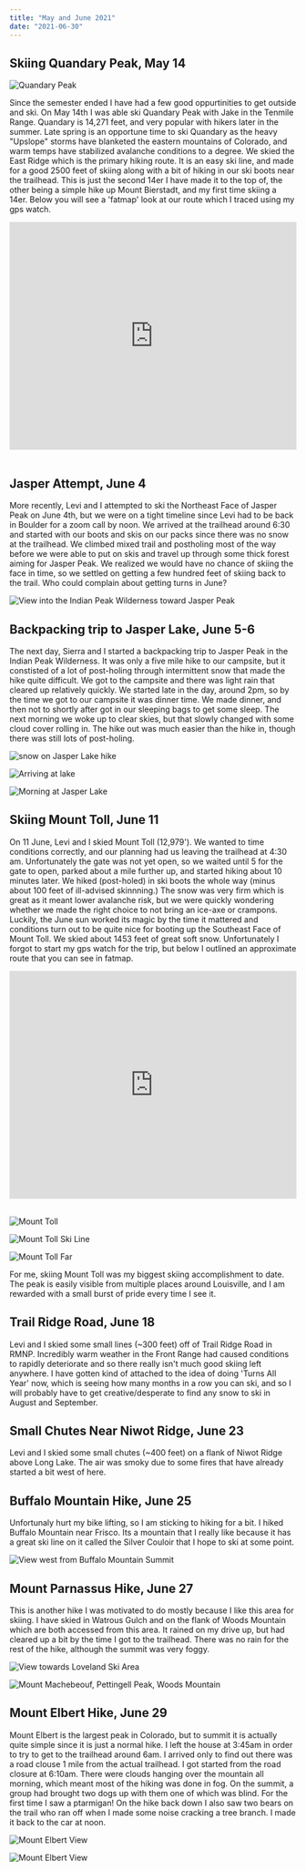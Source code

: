 ```yaml
---
title: "May and June 2021"
date: "2021-06-30"
---
```


## Skiing Quandary Peak, May 14

![Quandary Peak](../images/2021_06_19_May_June_2021/Quandary2.jpg)

Since the semester ended I have had a few good oppurtinities to get outside and ski. On May 14th I was able ski Quandary Peak with Jake in the Tenmile Range. Quandary is 14,271 feet, and very popular with hikers later in the summer. Late spring is an opportune time to ski Quandary as the heavy "Upslope" storms have blanketed the eastern mountains of Colorado, and warm temps have stabilized avalanche conditions to a degree. We skied the East Ridge which is the primary hiking route. It is an easy ski line, and made for a good 2500 feet of skiing along with a bit of hiking in our ski boots near the trailhead. This is just the second 14er I have made it to the top of, the other being a simple hike up Mount Bierstadt, and my first time skiing a 14er. Below you will see a 'fatmap' look at our route which I traced using my gps watch.

<iframe height="400" frameBorder="0" style="width: 100%" src="https://fatmap.com/routeid/2783212/east-ridge-of-quandary?fmid=em"></iframe>

<br/>
<br/>

## Jasper Attempt, June 4

More recently, Levi and I attempted to ski the Northeast Face of Jasper Peak on June 4th, but we were on a tight timeline since Levi had to be back in Boulder for a zoom call by noon. We arrived at the trailhead around 6:30 and started with our boots and skis on our packs since there was no snow at the trailhead. We climbed mixed trail and postholing most of the way before we were able to put on skis and travel up through some thick forest aiming for Jasper Peak. We realized we would have no chance of skiing the face in time, so we settled on getting a few hundred feet of skiing back to the trail. Who could complain about getting turns in June?

<!-- ![North Fork Middle Boulder Creek](../images/2021_06_19_May_June_2021/North_Fork_Middle_Boulder_Creek.jpg) -->

![View into the Indian Peak Wilderness toward Jasper Peak](../images/2021_06_19_May_June_2021/Toward_Jasper_Peak.jpg)

## Backpacking trip to Jasper Lake, June 5-6

The next day, Sierra and I started a backpacking trip to Jasper Peak in the Indian Peak Wilderness. It was only a five mile hike to our campsite, but it constisted of a lot of post-holing through intermittent snow that made the hike quite difficult. We got to the campsite and there was light rain that cleared up relatively quickly. We started late in the day, around 2pm, so by the time we got to our campsite it was dinner time. We made dinner, and then not to shortly after got in our sleeping bags to get some sleep. The next morning we woke up to clear skies, but that slowly changed with some cloud cover rolling in. The hike out was much easier than the hike in, though there was still lots of post-holing.

![snow on Jasper Lake hike](../images/2021_06_19_May_June_2021/jasper_lake_snow.jpg)

![Arriving at lake](../images/2021_06_19_May_June_2021/arriving_at_lake.jpg)

![Morning at Jasper Lake](../images/2021_06_19_May_June_2021/jasper_lake_morning.jpg)

## Skiing Mount Toll, June 11

On 11 June, Levi and I skied Mount Toll (12,979'). We wanted to time conditions correctly, and our planning had us leaving the trailhead at 4:30 am. Unfortunately the gate was not yet open, so we waited until 5 for the gate to open, parked about a mile further up, and started hiking about 10 minutes later. We hiked (post-holed) in ski boots the whole way (minus about 100 feet of ill-advised skinnning.) The snow was very firm which is great as it meant lower avalanche risk, but we were quickly wondering whether we made the right choice to not bring an ice-axe or crampons. Luckily, the June sun worked its magic by the time it mattered and conditions turn out to be quite nice for booting up the Southeast Face of Mount Toll. We skied about 1453 feet of great soft snow. Unfortunately I forgot to start my gps watch for the trip, but below I outlined an approximate route that you can see in fatmap.

<iframe height="400" frameBorder="0" style="width: 100%;" src="https://fatmap.com/routeid/2781834/southeast-face-mount-toll?fmid=em"></iframe>

<br/>
<br/>

![Mount Toll](../images/2021_06_19_May_June_2021/Mount_Toll.jpg)

![Mount Toll Ski Line](../images/2021_06_19_May_June_2021/Mount_toll_ski_line.jpg)

![Mount Toll Far](../images/2021_06_19_May_June_2021/Mount_Toll_far.jpg)

For me, skiing Mount Toll was my biggest skiing accomplishment to date. The peak is easily visible from multiple places around Louisville, and I am rewarded with a small burst of pride every time I see it.

## Trail Ridge Road, June 18

Levi and I skied some small lines (~300 feet) off of Trail Ridge Road in RMNP. Incredibly warm weather in the Front Range had caused conditions to rapidly deteriorate and so there really isn't much good skiing left anywhere. I have gotten kind of attached to the idea of doing 'Turns All Year' now, which is seeing how many months in a row you can ski, and so I will probably have to get creative/desperate to find any snow to ski in August and September.

## Small Chutes Near Niwot Ridge, June 23

Levi and I skied some small chutes (~400 feet) on a flank of Niwot Ridge above Long Lake. The air was smoky due to some fires that have already started a bit west of here.

## Buffalo Mountain Hike, June 25

Unfortunaly hurt my bike lifting, so I am sticking to hiking for a bit. I hiked Buffalo Mountain near Frisco. Its a mountain that I really like because it has a great ski line on it called the Silver Couloir that I hope to ski at some point.

![View west from Buffalo Mountain Summit](../images/2021_06_19_May_June_2021/buffalo_mountain_view.jpg)

## Mount Parnassus Hike, June 27

This is another hike I was motivated to do mostly because I like this area for skiing. I have skied in Watrous Gulch and on the flank of Woods Mountain which are both accessed from this area. It rained on my drive up, but had cleared up a bit by the time I got to the trailhead. There was no rain for the rest of the hike, although the summit was very foggy.

![View towards Loveland Ski Area](../images/2021_06_19_May_June_2021/Parnassus_1.jpg)

![Mount Machebeouf, Pettingell Peak, Woods Mountain](../images/2021_06_19_May_June_2021/Parnassus_2.JPG)

## Mount Elbert Hike, June 29

Mount Elbert is the largest peak in Colorado, but to summit it is actually quite simple since it is just a normal hike. I left the house at 3:45am in order to try to get to the trailhead around 6am. I arrived only to find out there was a road clouse 1 mile from the actual trailhead. I got started from the road closure at 6:10am. There were clouds hanging over the mountain all morning, which meant most of the hiking was done in fog. On the summit, a group had brought two dogs up with them one of which was blind. For the first time I saw a ptarmigan! On the hike back down I also saw two bears on the trail who ran off when I made some noise cracking a tree branch. I made it back to the car at noon.

![Mount Elbert View](../images/2021_06_19_May_June_2021/Mount_Elbert_1.jpg)

![Mount Elbert View](../images/2021_06_19_May_June_2021/Mount_Elbert_2.JPG)
